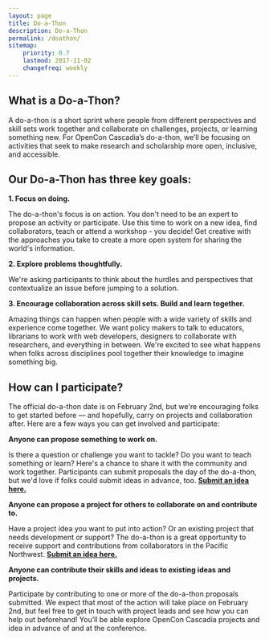 ```yaml
---
layout: page
title: Do-a-Thon
description: Do-a-Thon
permalink: /doathon/
sitemap:
    priority: 0.7
    lastmod: 2017-11-02
    changefreq: weekly
---
```


## What is a Do-a-Thon?

A do-a-thon is a short sprint where people from different perspectives and skill sets work together and collaborate on challenges, projects, or learning something new.  For OpenCon Cascadia’s do-a-thon, we’ll be focusing on activities that seek to make research and scholarship more open, inclusive, and accessible.

## Our Do-a-Thon has three key goals:

**1. Focus on doing.**

The do-a-thon's focus is on action. You don't need to be an expert to propose an activity or participate. Use this time to work on a new idea, find collaborators, teach or attend a workshop - you decide!  Get creative with the approaches you take to create a more open system for sharing the world's information.

**2. Explore problems thoughtfully.**

We're asking participants to think about the hurdles and perspectives that contextualize an issue before jumping to a solution.

**3. Encourage collaboration across skill sets. Build and learn together.**

Amazing things can happen when people with a wide variety of skills and experience come together. We want policy makers to talk to educators, librarians to work with web developers, designers to collaborate with researchers, and everything in between. We're excited to see what happens when folks across disciplines pool together their knowledge to imagine something big.
## How can I participate?

The official do-a-thon date is on February 2nd, but we're encouraging folks to get started before — and hopefully, carry on projects and collaboration after. Here are a few ways you can get involved and participate:

**Anyone can propose something to work on.**

Is there a question or challenge you want to tackle? Do you want to teach something or learn? Here's a chance to share it with the community and work together.  Participants can submit proposals the day of the do-a-thon, but we'd love if folks could submit ideas in advance, too. **[Submit an idea here.](https://goo.gl/forms/bEDVkneOtGDvEgUD3)**

**Anyone can propose a project for others to collaborate on and contribute to.**

Have a project idea you want to put into action? Or an existing project that needs development or support? The do-a-thon is a great opportunity to receive support and contributions from collaborators in the Pacific Northwest. **[Submit an idea here.](https://goo.gl/forms/bEDVkneOtGDvEgUD3)**

**Anyone can contribute their skills and ideas to existing ideas and projects.**

Participate by contributing to one or more of the do-a-thon proposals submitted. We expect that most of the action will take place on February 2nd, but feel free to get in touch with project leads and see how you can help out beforehand! You’ll be able explore OpenCon Cascadia projects and idea in advance of and at the conference.  
